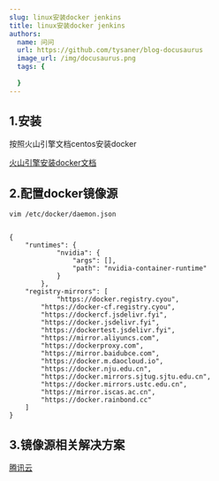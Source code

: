 ```yaml
---
slug: linux安装docker jenkins
title: linux安装docker jenkins
authors:
  name: 问问
  url: https://github.com/tysaner/blog-docusaurus
  image_url: /img/docusaurus.png
  tags: {
  
  }
---
```

## 1.安装

按照火山引擎文档centos安装docker

[火山引擎安装docker文档](https://www.volcengine.com/docs/6396/75300#%E5%AE%89%E8%A3%85%20Docker "火山引擎安装docker文档")

## 2.配置docker镜像源

````code
vim /etc/docker/daemon.json


{
    "runtimes": {
            "nvidia": {
	            "args": [],
	            "path": "nvidia-container-runtime"
	        }
        },
    "registry-mirrors": [
            "https://docker.registry.cyou",
        "https://docker-cf.registry.cyou",
        "https://dockercf.jsdelivr.fyi",
        "https://docker.jsdelivr.fyi",
        "https://dockertest.jsdelivr.fyi",
        "https://mirror.aliyuncs.com",
        "https://dockerproxy.com",
        "https://mirror.baidubce.com",
        "https://docker.m.daocloud.io",
        "https://docker.nju.edu.cn",
        "https://docker.mirrors.sjtug.sjtu.edu.cn",
        "https://docker.mirrors.ustc.edu.cn",
        "https://mirror.iscas.ac.cn",
        "https://docker.rainbond.cc"
    ]
}  

````

## 3.镜像源相关解决方案

[腾讯云](https://cloud.tencent.com/developer/article/2486234)
